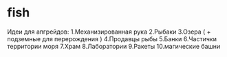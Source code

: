 # fish
Идеи для апгрейдов:
	1.Механизированная рука
	2.Рыбаки
	3.Озера ( + подземные для перерождения )
	4.Продавцы рыбы
	5.Банки
	6.Частички территории моря
	7.Храм
	8.Лаборатории
	9.Ракеты
	10.магические башни
	
